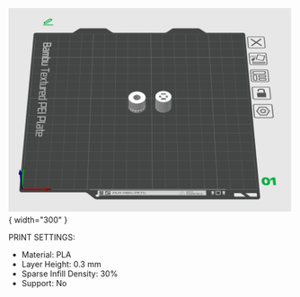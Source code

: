 ![image2](images/buk.png){ width="300" }

PRINT SETTINGS:

- Material: PLA
- Layer Height: 0.3 mm
- Sparse Infill Density: 30%
- Support: No
